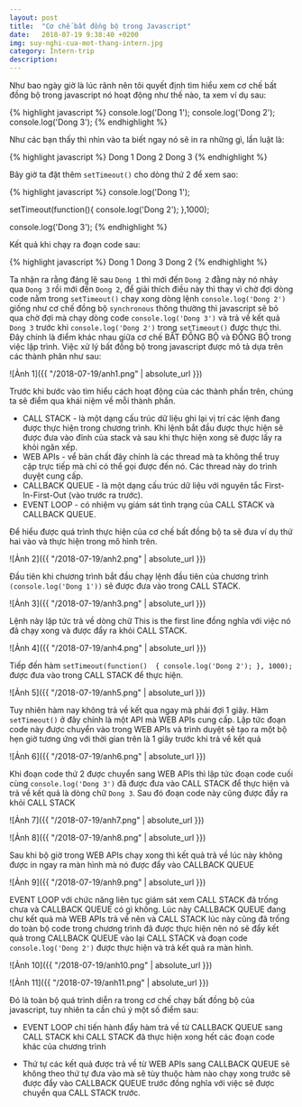 ```yaml
---
layout: post
title:  "Cơ chế bất đồng bộ trong Javascript"
date:   2018-07-19 9:38:40 +0200
img: suy-nghi-cua-mot-thang-intern.jpg
category: Intern-trip
description: 
---
```


Như bao ngày giờ là lúc rãnh nên tôi quyết định tìm hiểu xem cơ chế bất đồng bộ trong javascript nó hoạt động như thế nào, ta xem ví dụ sau:

{% highlight javascript %}
console.log('Dong 1');
console.log('Dong 2');
console.log('Dong 3');
{% endhighlight %}

Như các bạn thấy thì nhìn vào ta biết ngay nó sẽ in ra những gì, lần luật là:

{% highlight javascript %}
Dong 1
Dong 2
Dong 3
{% endhighlight %}

Bây giờ ta đặt thêm `setTimeout()` cho dòng thứ 2 để xem sao:

{% highlight javascript %}
console.log('Dong 1');

setTimeout(function(){
	console.log('Dong 2');
},1000);

console.log('Dong 3');
{% endhighlight %}

Kết quả khi chạy ra đoạn code sau:

{% highlight javascript %}
Dong 1
Dong 3
Dong 2
{% endhighlight %}

Ta nhận ra rằng đáng lẽ sau `Dong 1` thì mới đến `Dong 2` đằng này nó nhảy qua `Dong 3` rồi mới đến `Dong 2`, để giải thích điều này thì thay vì chờ đợi dòng code nằm trong `setTimeout()` chạy xong dòng lệnh `console.log('Dong 2')` giống như cơ chế đồng bộ `synchronous` thông thường thì javascript sẽ bỏ qua chờ đợi mà chạy dòng code `console.log('Dong 3')` và trả về kết quả `Dong 3` trước khi `console.log('Dong 2')` trong `setTimeout()` được thực thi. Đây chính là điểm khác nhau giữa cơ chế BẤT ĐỒNG BỘ và ĐỒNG BỘ trong việc lập trình. Việc xử lý bất đồng bộ trong javascript được mô tả dựa trên các thành phân như sau:

![Ảnh 1]({{ "/2018-07-19/anh1.png" | absolute_url }})

Trước khi bước vào tìm hiểu cách hoạt động của các thành phần trên, chúng ta sẽ điểm qua khái niệm về mỗi thành phần. 
- CALL STACK - là một dạng cấu trúc dữ liệu ghi lại vị trí các lệnh đang được thực hiện trong chương trình. Khi lệnh bắt đầu được thực hiện sẽ được đưa vào đỉnh của stack và sau khi thực hiện xong sẽ được lấy ra khỏi ngăn xếp. 
- WEB APIs - vể bản chất đây chính là các thread mà ta không thể truy cập trực tiếp mà chỉ có thể gọi được đến nó. Các thread này do trình duyệt cung cấp. 
- CALLBACK QUEUE - là một dạng cấu trúc dữ liệu với nguyên tắc First-In-First-Out (vào trước ra trước). 
- EVENT LOOP - có nhiệm vụ giám sát tình trạng của CALL STACK và CALLBACK QUEUE. 

Để hiểu được quá trình thực hiện của cơ chế bất đồng bộ ta sẽ đưa ví dụ thứ hai vào và thực hiện trong mô hình trên.

![Ảnh 2]({{ "/2018-07-19/anh2.png" | absolute_url }})

Đầu tiên khi chương trình bắt đầu chạy lệnh đầu tiên của chương trình `(console.log('Dong 1'))` sẽ được đưa vào trong CALL STACK.

![Ảnh 3]({{ "/2018-07-19/anh3.png" | absolute_url }})

Lệnh này lập tức trả về dòng chữ This is the first line đồng nghĩa với việc nó đã chạy xong và được đẩy ra khỏi CALL STACK.

![Ảnh 4]({{ "/2018-07-19/anh4.png" | absolute_url }})


Tiếp đến hàm 
`setTimeout(function() 
{ console.log('Dong 2'); },
 1000);` 
 được đưa vào trong CALL STACK để thực hiện.

![Ảnh 5]({{ "/2018-07-19/anh5.png" | absolute_url }})

Tuy nhiên hàm nay không trả về kết qua ngay mà phải đợi 1 giây. Hàm `setTimeout()` ở đây chính là một API mà WEB APIs cung cấp. Lập tức đoạn code này được chuyển vào trong WEB APIs và trình duyệt sẽ tạo ra một bộ hẹn giờ tương ứng với thời gian trên là 1 giây trước khi trả về kết quả

![Ảnh 6]({{ "/2018-07-19/anh6.png" | absolute_url }})

Khi đoạn code thứ 2 được chuyển sang WEB APIs thì lập tức đoạn code cuối cùng `console.log('Dong 3')` đã được đưa vào CALL STACK để thực hiện và trả về kết quả là dòng chữ `Dong 3`. Sau đó đoạn code này cũng được đẩy ra khỏi CALL STACK

![Ảnh 7]({{ "/2018-07-19/anh7.png" | absolute_url }})

![Ảnh 8]({{ "/2018-07-19/anh8.png" | absolute_url }})

Sau khi bộ giờ trong WEB APIs chạy xong thì kết quả trả về lúc này không được in ngay ra màn hình mà nó được đẩy vào CALLBACK QUEUE

![Ảnh 9]({{ "/2018-07-19/anh9.png" | absolute_url }})

EVENT LOOP với chức năng liên tục giám sát xem CALL STACK đã trống chưa và CALLBACK QUEUE có gì không. Lúc này CALLBACK QUEUE đang chư kết quả mà WEB APIs trả về nên và CALL STACK lúc này cũng đã trống do toàn bộ code trong chương trình đã được thực hiện nên nó sẽ đẩy kết quả trong CALLBACK QUEUE vào lại CALL STACK và đoạn code `console.log('Dong 2')` được thực hiện và trả kết quả ra màn hình.

![Ảnh 10]({{ "/2018-07-19/anh10.png" | absolute_url }})

![Ảnh 11]({{ "/2018-07-19/anh11.png" | absolute_url }})

Đó là toàn bộ quá trình diễn ra trong cơ chế chạy bất đồng bộ của javascript, tuy nhiên ta cần chú ý một số điểm sau:

- EVENT LOOP chỉ tiến hành đẩy hàm trả về từ CALLBACK QUEUE sang CALL STACK khi CALL STACK đã thực hiện xong hết các đoạn code khác của chương trình

- Thứ tự các kết quả được trả về từ WEB APIs sang CALLBACK QUEUE sẽ không theo thứ tự đưa vào mà sẽ tùy thuộc hàm nào chạy xong trước sẽ được đẩy vào CALLBACK QUEUE trước đồng nghĩa với việc sẽ được chuyển qua CALL STACK trước.
